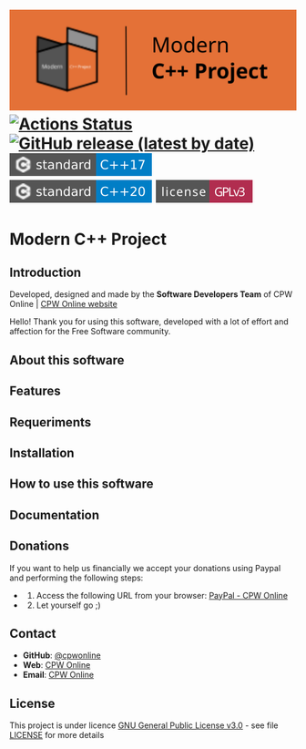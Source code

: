 [![banner](docs/images/banner.svg)][homepage]
[![Actions Status](https://github.com/cpwonline/modern-cxx-project/workflows/Ubuntu/badge.svg)](https://github.com/cpwonline/modern-cxx-project/actions)
[![GitHub release (latest by date)](https://img.shields.io/github/v/release/cpwonline/modern-cxx-project)](https://github.com/cpwonline/modern-cxx-project/releases)
[![C++17](docs/images/badge-C++17.svg)][compilers_versions]
[![C++20](docs/images/badge-C++20.svg)][compilers_versions]
[![GPLv3 license](docs/images/badge-license-GPLv3.svg)](LICENSE.md)
====

# Modern C++ Project

## Introduction

Developed, designed and made by the **Software Developers Team** of CPW Online | [CPW Online website](https://cpwonline.org)

Hello! Thank you for using this software, developed with a lot of effort and affection for the Free Software community.

## About this software

## Features

## Requeriments

## Installation

## How to use this software

## Documentation

## Donations

If you want to help us financially we accept your donations using
Paypal and performing the following steps:

- 1. Access the following URL from your browser: [PayPal - CPW Online](https://paypal.me/cpwonline)
- 2. Let yourself go ;)

## Contact

- **GitHub**: [@cpwonline](https://www.github.com/cpwonline)
- **Web**: [CPW Online](https://www.cpwonline.org)
- **Email**: [CPW Online](mailto:support@cpwonline.org)

## License

This project is under licence [GNU General Public License v3.0](https://www.gnu.org/licenses/gpl-3.0-standalone.html) - see file [LICENSE](LICENSE.md) for more details

[homepage]: https://hub.cpwonline.org/modern-cxx-project/
[compilers_versions]: https://en.cppreference.com/w/cpp/compiler_support
